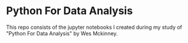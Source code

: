 # Python For Data Analysis
This repo consists of the jupyter notebooks I created during my study of "Python For Data Analysis" by Wes Mckinney.
